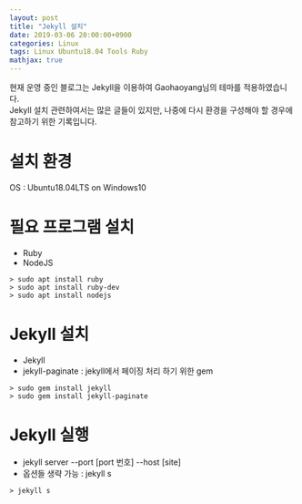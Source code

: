 ```yaml
---
layout: post
title: "Jekyll 설치"
date: 2019-03-06 20:00:00+0900
categories: Linux
tags: Linux Ubuntu18.04 Tools Ruby
mathjax: true
---
```


현재 운영 중인 블로그는 Jekyll을 이용하여 Gaohaoyang님의 테마를 적용하였습니다.  
Jekyll 설치 관련하여서는 많은 글들이 있지만, 나중에 다시 환경을 구성해야 할 경우에 참고하기 위한 기록입니다.  


# 설치 환경
OS : Ubuntu18.04LTS on Windows10


# 필요 프로그램 설치

- Ruby
- NodeJS
~~~
> sudo apt install ruby
> sudo apt install ruby-dev
> sudo apt install nodejs
~~~


# Jekyll 설치
- Jekyll
- jekyll-paginate : jekyll에서 페이징 처리 하기 위한 gem
~~~
> sudo gem install jekyll
> sudo gem install jekyll-paginate
~~~

# Jekyll 실행
- jekyll server --port [port 번호] --host [site]
- 옵션들 생략 가능 : jekyll s
~~~
> jekyll s
~~~


